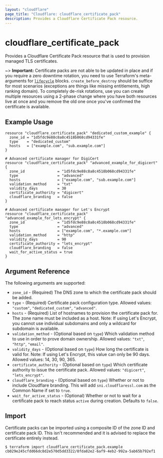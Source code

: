 ```yaml
---
layout: "cloudflare"
page_title: "Cloudflare: cloudflare_certificate_pack"
description: Provides a Cloudflare Certificate Pack resource.
---
```


# cloudflare_certificate_pack

Provides a Cloudflare Certificate Pack resource that is used to provision
managed TLS certificates.

~> **Important:** Certificate packs are not able to be updated in place and if
you require a zero downtime rotation, you need to use Terraform's meta-arguments
for [`lifecycle`](https://www.terraform.io/docs/configuration/resources.html#lifecycle-lifecycle-customizations) blocks.
`create_before_destroy` should be suffice for most scenarios (exceptions are
things like missing entitlements, high ranking domain). To completely
de-risk rotations, use you can create multiple resources using a 2-phase change
where you have both resources live at once and you remove the old one once
you've confirmed the certificate is available.

## Example Usage

```hcl
resource "cloudflare_certificate_pack" "dedicated_custom_example" {
  zone_id = "1d5fdc9e88c8a8c4518b068cd94331fe"
  type    = "dedicated_custom"
  hosts   = ["example.com", "sub.example.com"]
}

# Advanced certificate manager for DigiCert
resource "cloudflare_certificate_pack" "advanced_example_for_digicert" {
  zone_id               = "1d5fdc9e88c8a8c4518b068cd94331fe"
  type                  = "advanced"
  hosts                 = ["example.com", "sub.example.com"]
  validation_method     = "txt"
  validity_days         = 30
  certificate_authority = "digicert"
  cloudflare_branding   = false
}

# Advanced certificate manager for Let's Encrypt
resource "cloudflare_certificate_pack" "advanced_example_for_lets_encrypt" {
  zone_id               = "1d5fdc9e88c8a8c4518b068cd94331fe"
  type                  = "advanced"
  hosts                 = ["example.com", "*.example.com"]
  validation_method     = "http"
  validity_days         = 90
  certificate_authority = "lets_encrypt"
  cloudflare_branding   = false
  wait_for_active_status = true
}
```

## Argument Reference

The following arguments are supported:

- `zone_id` - (Required) The DNS zone to which the certificate pack should be added.
- `type` - (Required) Certificate pack configuration type.
  Allowed values: `"custom"`, `"dedicated_custom"`, `"advanced"`.
- `hosts` - (Required) List of hostnames to provision the certificate pack for.
  The zone name must be included as a host. Note: If using Let's Encrypt, you
  cannot use individual subdomains and only a wildcard for subdomain is available.
- `validation_method` - (Optional based on `type`) Which validation method to
  use in order to prove domain ownership. Allowed values: `"txt"`, `"http"`, `"email"`.
- `validity_days` - (Optional based on `type`) How long the certificate is valid
  for. Note: If using Let's Encrypt, this value can only be 90 days.
  Allowed values: 14, 30, 90, 365.
- `certificate_authority` - (Optional based on `type`) Which certificate
  authority to issue the certificate pack. Allowed values: `"digicert"`,
  `"lets_encrypt"`.
- `cloudflare_branding` - (Optional based on `type`) Whether or not to include
  Cloudflare branding. This will add `sni.cloudflaressl.com` as the Common Name
  if set to `true`.
- `wait_for_active_status` - (Optional) Whether or not to wait for a certificate
  pack to reach status `active` during creation. Defaults to `false`.

## Import

Certificate packs can be imported using a composite ID of the zone ID and
certificate pack ID. This isn't recommended and it is advised to replace the
certificate entirely instead.

```
$ terraform import cloudflare_certificate_pack.example cb029e245cfdd66dc8d2e570d5dd3322/8fda82e2-6af9-4eb2-992a-5ab65b792ef1
```
